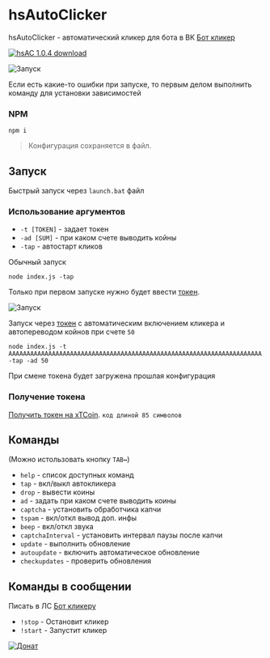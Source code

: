 # hsAutoClicker
hsAutoClicker - автоматический кликер для бота в ВК [Бот кликер](https://vk.com/hsclicker)

[![hsAC 1.0.4 download](https://img.shields.io/badge/hsAC%201.0.4-download-blue.svg?logo=github&style=for-the-badge)](https://github.com/xTCry/hsAutoClicker/archive/master.zip)

![Запуск](https://pp.userapi.com/c856036/v856036425/220ad/dwhxo8-tVUU.jpg)


Если есть какие-то ошибки при запуске, то первым делом выполнить команду для установки зависимостей
### NPM
```shell
npm i
```

> Конфигурация сохраняется в файл.

## Запуск
Быстрый запуск через `launch.bat` файл

### Использование аргументов

* `-t [TOKEN]`      - задает токен
* `-ad [SUM]`       - при каком счете выводить койны
* `-tap`            - автостарт кликов

Обычный запуск
```shell
node index.js -tap
```
Только при первом запуске нужно будет ввести [токен](#получение-токена).

![Запуск](https://pp.userapi.com/c845416/v845416131/1ecfb6/sRrbZ3H03jY.jpg)

Запуск через [токен](#получение-токена) с автоматическим включением кликера и автопереводом койнов при счете `50`
```shell
node index.js -t AAAAAAAAAAAAAAAAAAAAAAAAAAAAAAAAAAAAAAAAAAAAAAAAAAAAAAAAAAAAAAAAAAAAAA -tap -ad 50
```
При смене токена будет загружена прошлая конфигурация

### Получение токена

[Получить токен на xTCoin](https://xtcoin.mdewo.com). `код длиной 85 символов`

## Команды
(Можно истользовать кнопку `TAB↔`)
- `help`       - список доступных команд
- `tap`        - вкл/выкл автокликера
- `drop`       - вывести коины
- `ad`         - задать при каком счете выводить коины
- `captcha`    - установить обработчика капчи
- `tspam`      - вкл/откл вывод доп. инфы
- `beep`       - вкл/откл звука
- `captchaInterval` - установить интервал паузы после капчи
- `update`     - выполнить обновление
- `autoupdate` - включить автоматическое обновление
- `checkupdates` - проверить обновления

## Команды в сообщении
Писать в ЛС [Бот кликеру](https://vk.me/hsclicker)
- `!stop`     - Остановит кликер
- `!start`    - Запустит кликер


[![Донат](https://img.shields.io/badge/Донат-Qiwi-orange.svg)](https://qiwi.me/xtcry)
